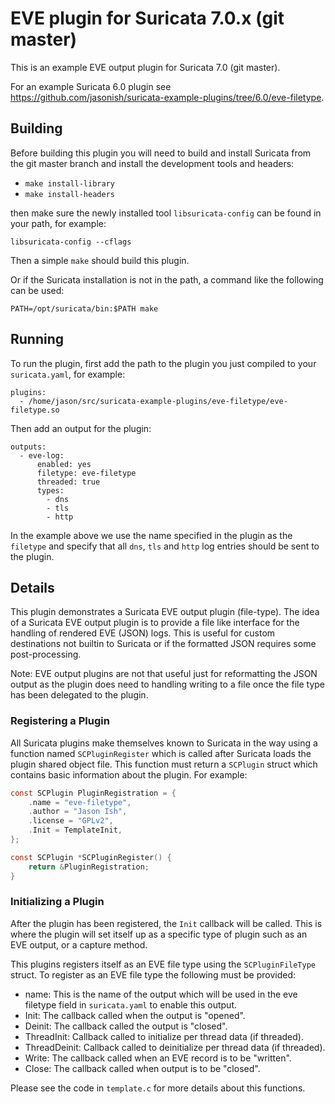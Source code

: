 # EVE plugin for Suricata 7.0.x (git master)

This is an example EVE output plugin for Suricata 7.0 (git master).

For an example Suricata 6.0 plugin see
https://github.com/jasonish/suricata-example-plugins/tree/6.0/eve-filetype.

## Building

Before building this plugin you will need to build and install Suricata from the
git master branch and install the development tools and headers:

- `make install-library`
- `make install-headers`

then make sure the newly installed tool `libsuricata-config` can be
found in your path, for example:
```
libsuricata-config --cflags
```

Then a simple `make` should build this plugin.

Or if the Suricata installation is not in the path, a command like the following
can be used:

```
PATH=/opt/suricata/bin:$PATH make
```

## Running

To run the plugin, first add the path to the plugin you just compiled to
your `suricata.yaml`, for example:
```
plugins:
  - /home/jason/src/suricata-example-plugins/eve-filetype/eve-filetype.so
```

Then add an output for the plugin:
```
outputs:
  - eve-log:
      enabled: yes
      filetype: eve-filetype
      threaded: true
      types:
        - dns
        - tls
        - http
```

In the example above we use the name specified in the plugin as the `filetype`
and specify that all `dns`, `tls` and `http` log entries should be sent to the
plugin.

## Details

This plugin demonstrates a Suricata EVE output plugin (file-type). The idea of a
Suricata EVE output plugin is to provide a file like interface for the handling
of rendered EVE (JSON) logs. This is useful for custom destinations not builtin
to Suricata or if the formatted JSON requires some post-processing.

Note: EVE output plugins are not that useful just for reformatting the JSON
output as the plugin does need to handling writing to a file once the file type
has been delegated to the plugin.

### Registering a Plugin

All Suricata plugins make themselves known to Suricata in the way using a
function named `SCPluginRegister` which is called after Suricata loads the
plugin shared object file. This function must return a `SCPlugin` struct which
contains basic information about the plugin.  For example:

```c
const SCPlugin PluginRegistration = {
    .name = "eve-filetype",
    .author = "Jason Ish",
    .license = "GPLv2",
    .Init = TemplateInit,
};

const SCPlugin *SCPluginRegister() {
    return &PluginRegistration;
}
```

### Initializing a Plugin

After the plugin has been registered, the `Init` callback will be called. This
is where the plugin will set itself up as a specific type of plugin such as an
EVE output, or a capture method.

This plugins registers itself as an EVE file type using the `SCPluginFileType`
struct. To register as an EVE file type the following must be provided:

* name: This is the name of the output which will be used in the eve filetype
  field in `suricata.yaml` to enable this output.
* Init: The callback called when the output is "opened".
* Deinit: The callback called the output is "closed".
* ThreadInit: Callback called to initialize per thread data (if threaded).
* ThreadDeinit: Callback called to deinitialize per thread data (if threaded).
* Write: The callback called when an EVE record is to be "written".
* Close: The callback called when output is to be "closed".

Please see the code in `template.c` for more details about this functions.
